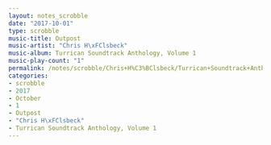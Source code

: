 ```yaml
---
layout: notes_scrobble
date: "2017-10-01"
type: scrobble
music-title: Outpost
music-artist: "Chris H\xFClsbeck"
music-album: Turrican Soundtrack Anthology, Volume 1
music-play-count: "1"
permalink: /notes/scrobble/Chris+H%C3%BClsbeck/Turrican+Soundtrack+Anthology%2C+Volume+1/606cb5b251cc7b8ad3a0d16c20c08a2831ff56bf.html
categories:
- scrobble
- 2017
- October
- 1
- Outpost
- "Chris H\xFClsbeck"
- Turrican Soundtrack Anthology, Volume 1
---
```

